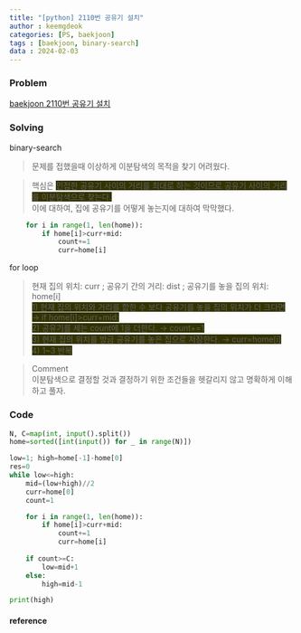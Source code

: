```yaml
---
title: "[python] 2110번 공유기 설치"
author : keemgdeok
categories: [PS, baekjoon]
tags : [baekjoon, binary-search]
data : 2024-02-03
---
```



### Problem
[baekjoon 2110번 공유기 설치](https://www.acmicpc.net/problem/2110)

  

### Solving  
binary-search  
> 문제를 접했을때 이상하게 이분탐색의 목적을 찾기 어려웠다.  

> 핵심은 <span style="background-color:#333300"> 인접한 공유기 사이의 거리를 최대로 하는 것이므로 공유기 사이의 거리를 이분탐색으로 찾는다. </span>  
> 이에 대하여, 집에 공유기를 어떻게 놓는지에 대하여 막막했다.  

```py
    for i in range(1, len(home)):
        if home[i]>curr+mid:
            count+=1
            curr=home[i]
``` 

for loop    
> 현재 집의 위치: curr  ;  공유기 간의 거리: dist  ;  공유기를 놓을 집의 위치: home[i]  
> <span style="background-color:#333300"> 1\) 현재 집의 위치와 거리를 합한 수 보다 공유기를 놓을 집의 위치가 더 크다면 → if home[i]>curr+mid: </span>  
> <span style="background-color:#333300"> 2\) 공유기를 세는 count에 1을 더한다. → count+=1 </span>  
> <span style="background-color:#333300"> 3\) 현재 집의 위치를 방금 공유기를 놓은 집으로 저장한다. → curr=home[i] </span>  
> <span style="background-color:#333300"> 4\) 1~3 반복  </span>  

> Comment  
> 이분탐색으로 결정할 것과 결정하기 위한 조건들을 헷갈리지 않고 명확하게 이해하고 풀자.


### Code
```py
N, C=map(int, input().split())
home=sorted([int(input()) for _ in range(N)])

low=1; high=home[-1]-home[0]
res=0
while low<=high:
    mid=(low+high)//2
    curr=home[0]
    count=1

    for i in range(1, len(home)):
        if home[i]>curr+mid:
            count+=1
            curr=home[i]
    
    if count>=C:
        low=mid+1
    else:
        high=mid-1

print(high)

```


#### reference
